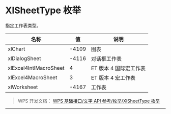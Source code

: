 # XlSheetType 枚举

指定工作表类型。

| 名称                   | 值    | 说明                   |
|------------------------|-------|------------------------|
| xlChart                | -4109 | 图表                   |
| xlDialogSheet          | -4116 | 对话框工作表           |
| xlExcel4IntlMacroSheet | 4     | ET 版本 4 国际宏工作表 |
| xlExcel4MacroSheet     | 3     | ET 版本 4 宏工作表     |
| xlWorksheet            | -4167 | 工作表                 |

> WPS 开发文档： [WPS 基础接口/文字 API 参考/枚举/XlSheetType 枚举](https://qn.cache.wpscdn.cn/encs/doc/office_v19/topics/WPS%20%E5%9F%BA%E7%A1%80%E6%8E%A5%E5%8F%A3/%E6%96%87%E5%AD%97%20API%20%E5%8F%82%E8%80%83/%E6%9E%9A%E4%B8%BE/XlSheetType%20%E6%9E%9A%E4%B8%BE.html)

------------------------------------------------------------------------
